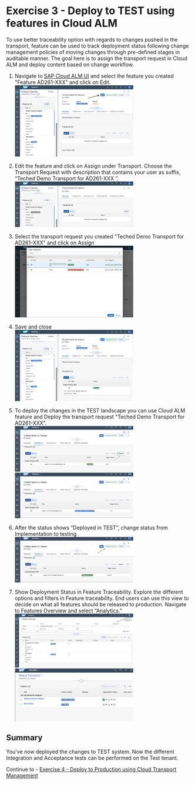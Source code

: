 # Exercise 3 - Deploy to TEST using features in Cloud ALM 

To use better traceability option with regards to changes pushed in the transport, feature can be used to track deployment status following change management policies of moving changes through pre-defined stages in auditable manner. The goal here is to assign the transport request in Cloud ALM and deploy content based on change workflow. 


1. Navigate to [SAP Cloud ALM UI](https://ad261-calm-h7f2r9xc.eu10.alm.cloud.sap/) and select the feature you created "Feature AD261-XXX" and click on Edit.
</br><img width="322" alt="image" src="images/ALM-Features-Edit.png">

2. Edit the feature and click on Assign under Transport. Choose the Transport Request with description that contains your user as suffix, “Teched Demo Transport for AD261-XXX ”. 
</br><img width="322" alt="image" src="images/ALM-edit-feature.png">

3. Select the transport request you created "Teched  Demo Transport for AD261-XXX" and click on Assign
</br><img width="322" alt="image" src="images/ALM-assign-TR.png">

4. Save and close
</br><img width="322" alt="image" src="images/ALM-Feature-Save.png">

5. To deploy the changes in the TEST landscape you can use Cloud ALM feature and Deploy the transport request "Teched  Demo Transport for AD261-XXX".
</br><img width="322" alt="image" src="images/ALM-deploy-tr.png">
</br><img width="322" alt="image" src="images/ALM-Deployment-scheduled.png">

6.	After the status shows “Deployed in TEST”, change status from Implementation to testing.
</br><img width="322" alt="image" src="images/ALM-handover-to-Testing.png">

7.	Show Deployment Status in Feature Traceability. Explore the different options and filters in Feature traceability. End users can use this view to decide on what all features should be released to production. 
Navigate to Features Overview and select “Analytics.”
</br><img width="322" alt="image" src="images/ALM-analytics.png">
</br><img width="322" alt="image" src="images/ALM-FeatureTrace.png">



## Summary

You've now deployed the changes to TEST system. Now the different Integration and Acceptance tests can be performed on the Test tenant.

Continue to - [Exercise 4 - Deploy to Production using Cloud Transport Management](../ex4/README.md)
